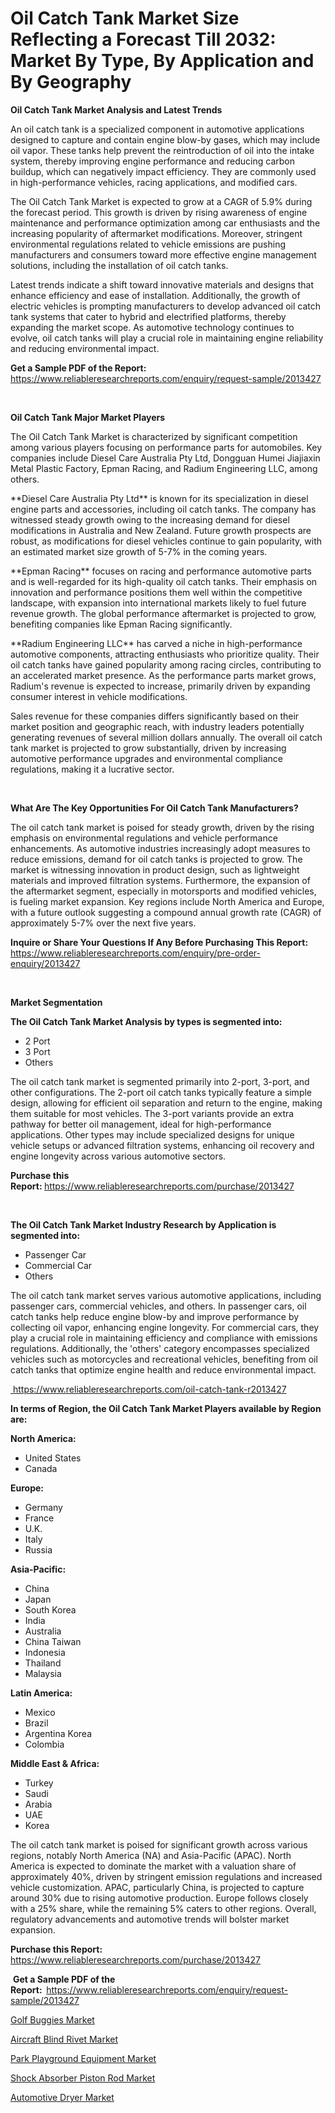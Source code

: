 <p><h1>Oil Catch Tank Market Size Reflecting a Forecast Till 2032: Market By Type, By Application and By Geography</h1></p><p><strong>Oil Catch Tank Market Analysis and Latest Trends</strong></p>
<p><p>An oil catch tank is a specialized component in automotive applications designed to capture and contain engine blow-by gases, which may include oil vapor. These tanks help prevent the reintroduction of oil into the intake system, thereby improving engine performance and reducing carbon buildup, which can negatively impact efficiency. They are commonly used in high-performance vehicles, racing applications, and modified cars.</p><p>The Oil Catch Tank Market is expected to grow at a CAGR of 5.9% during the forecast period. This growth is driven by rising awareness of engine maintenance and performance optimization among car enthusiasts and the increasing popularity of aftermarket modifications. Moreover, stringent environmental regulations related to vehicle emissions are pushing manufacturers and consumers toward more effective engine management solutions, including the installation of oil catch tanks. </p><p>Latest trends indicate a shift toward innovative materials and designs that enhance efficiency and ease of installation. Additionally, the growth of electric vehicles is prompting manufacturers to develop advanced oil catch tank systems that cater to hybrid and electrified platforms, thereby expanding the market scope. As automotive technology continues to evolve, oil catch tanks will play a crucial role in maintaining engine reliability and reducing environmental impact.</p></p>
<p><strong>Get a Sample PDF of the Report:&nbsp;</strong> <a href="https://www.reliableresearchreports.com/enquiry/request-sample/2013427?utm_campaign=115&utm_medium=2&utm_source=Github&utm_content=ia&utm_term=30032025&utm_id=oil-catch-tank">https://www.reliableresearchreports.com/enquiry/request-sample/2013427</a></p>
<p>&nbsp;</p>
<p><strong>Oil Catch Tank Major Market Players</strong></p>
<p><p>The Oil Catch Tank Market is characterized by significant competition among various players focusing on performance parts for automobiles. Key companies include Diesel Care Australia Pty Ltd, Dongguan Humei Jiajiaxin Metal Plastic Factory, Epman Racing, and Radium Engineering LLC, among others.</p><p>**Diesel Care Australia Pty Ltd** is known for its specialization in diesel engine parts and accessories, including oil catch tanks. The company has witnessed steady growth owing to the increasing demand for diesel modifications in Australia and New Zealand. Future growth prospects are robust, as modifications for diesel vehicles continue to gain popularity, with an estimated market size growth of 5-7% in the coming years.</p><p>**Epman Racing** focuses on racing and performance automotive parts and is well-regarded for its high-quality oil catch tanks. Their emphasis on innovation and performance positions them well within the competitive landscape, with expansion into international markets likely to fuel future revenue growth. The global performance aftermarket is projected to grow, benefiting companies like Epman Racing significantly.</p><p>**Radium Engineering LLC** has carved a niche in high-performance automotive components, attracting enthusiasts who prioritize quality. Their oil catch tanks have gained popularity among racing circles, contributing to an accelerated market presence. As the performance parts market grows, Radium's revenue is expected to increase, primarily driven by expanding consumer interest in vehicle modifications.</p><p>Sales revenue for these companies differs significantly based on their market position and geographic reach, with industry leaders potentially generating revenues of several million dollars annually. The overall oil catch tank market is projected to grow substantially, driven by increasing automotive performance upgrades and environmental compliance regulations, making it a lucrative sector.</p></p>
<p>&nbsp;</p>
<p><strong>What Are The Key Opportunities For Oil Catch Tank Manufacturers?</strong></p>
<p><p>The oil catch tank market is poised for steady growth, driven by the rising emphasis on environmental regulations and vehicle performance enhancements. As automotive industries increasingly adopt measures to reduce emissions, demand for oil catch tanks is projected to grow. The market is witnessing innovation in product design, such as lightweight materials and improved filtration systems. Furthermore, the expansion of the aftermarket segment, especially in motorsports and modified vehicles, is fueling market expansion. Key regions include North America and Europe, with a future outlook suggesting a compound annual growth rate (CAGR) of approximately 5-7% over the next five years.</p></p>
<p><strong>Inquire or Share Your Questions If Any Before Purchasing This Report:</strong> <a href="https://www.reliableresearchreports.com/enquiry/pre-order-enquiry/2013427?utm_campaign=115&utm_medium=2&utm_source=Github&utm_content=ia&utm_term=30032025&utm_id=oil-catch-tank">https://www.reliableresearchreports.com/enquiry/pre-order-enquiry/2013427</a></p>
<p>&nbsp;</p>
<p><strong>Market Segmentation</strong></p>
<p><strong>The Oil Catch Tank Market Analysis by types is segmented into:</strong></p>
<p><ul><li>2 Port</li><li>3 Port</li><li>Others</li></ul></p>
<p><p>The oil catch tank market is segmented primarily into 2-port, 3-port, and other configurations. The 2-port oil catch tanks typically feature a simple design, allowing for efficient oil separation and return to the engine, making them suitable for most vehicles. The 3-port variants provide an extra pathway for better oil management, ideal for high-performance applications. Other types may include specialized designs for unique vehicle setups or advanced filtration systems, enhancing oil recovery and engine longevity across various automotive sectors.</p></p>
<p><strong>Purchase this Report:&nbsp;</strong><a href="https://www.reliableresearchreports.com/purchase/2013427?utm_campaign=115&utm_medium=2&utm_source=Github&utm_content=ia&utm_term=30032025&utm_id=oil-catch-tank">https://www.reliableresearchreports.com/purchase/2013427</a></p>
<p>&nbsp;</p>
<p><strong>The Oil Catch Tank Market Industry Research by Application is segmented into:</strong></p>
<p><ul><li>Passenger Car</li><li>Commercial Car</li><li>Others</li></ul></p>
<p><p>The oil catch tank market serves various automotive applications, including passenger cars, commercial vehicles, and others. In passenger cars, oil catch tanks help reduce engine blow-by and improve performance by collecting oil vapor, enhancing engine longevity. For commercial cars, they play a crucial role in maintaining efficiency and compliance with emissions regulations. Additionally, the 'others' category encompasses specialized vehicles such as motorcycles and recreational vehicles, benefiting from oil catch tanks that optimize engine health and reduce environmental impact.</p></p>
<p><a href="https://www.reliableresearchreports.com/oil-catch-tank-r2013427?utm_campaign=115&utm_medium=2&utm_source=Github&utm_content=ia&utm_term=30032025&utm_id=oil-catch-tank">&nbsp;https://www.reliableresearchreports.com/oil-catch-tank-r2013427</a></p>
<p><strong>In terms of Region, the Oil Catch Tank Market Players available by Region are:</strong></p>
<p>
    <p> <strong> North America: </strong>
        <ul>
            <li>United States</li>
            <li>Canada</li>
        </ul>
        </p> 
    <p> <strong> Europe: </strong>
        <ul>
            <li>Germany</li>
            <li>France</li>
            <li>U.K.</li>
            <li>Italy</li>
            <li>Russia</li>
        </ul>
        </p> 
    <p> <strong> Asia-Pacific: </strong>
        <ul>
            <li>China</li>
            <li>Japan</li>
            <li>South Korea</li>
            <li>India</li>
            <li>Australia</li>
            <li>China Taiwan</li>
            <li>Indonesia</li>
            <li>Thailand</li>
            <li>Malaysia</li>
        </ul>
        </p> 
    <p> <strong> Latin America: </strong>
        <ul>
            <li>Mexico</li>
            <li>Brazil</li>
            <li>Argentina Korea</li>
            <li>Colombia</li>
        </ul>
        </p> 
    <p> <strong> Middle East & Africa: </strong>
        <ul>
            <li>Turkey</li>
            <li>Saudi</li>
            <li>Arabia</li>
            <li>UAE</li>
            <li>Korea</li>
        </ul>
    </p>
    </p>
<p><p>The oil catch tank market is poised for significant growth across various regions, notably North America (NA) and Asia-Pacific (APAC). North America is expected to dominate the market with a valuation share of approximately 40%, driven by stringent emission regulations and increased vehicle customization. APAC, particularly China, is projected to capture around 30% due to rising automotive production. Europe follows closely with a 25% share, while the remaining 5% caters to other regions. Overall, regulatory advancements and automotive trends will bolster market expansion.</p></p>
<p><strong>Purchase this Report: </strong><a href="https://www.reliableresearchreports.com/purchase/2013427?utm_campaign=115&utm_medium=2&utm_source=Github&utm_content=ia&utm_term=30032025&utm_id=oil-catch-tank">https://www.reliableresearchreports.com/purchase/2013427</a></p>
<p>&nbsp;<strong>Get a Sample PDF of the Report:&nbsp;&nbsp;</strong><a href="https://www.reliableresearchreports.com/enquiry/request-sample/2013427?utm_campaign=115&utm_medium=2&utm_source=Github&utm_content=ia&utm_term=30032025&utm_id=oil-catch-tank">https://www.reliableresearchreports.com/enquiry/request-sample/2013427</a></p>
<p><strong></strong></p>
<p><p><a href="https://github.com/reeseberro3j/Market-Research-Report-List-1/blob/main/golf-buggies-market.md?utm_campaign=115&utm_medium=2&utm_source=Github&utm_content=ia&utm_term=30032025&utm_id=oil-catch-tank">Golf Buggies Market</a></p><p><a href="https://github.com/rocicbenton/Market-Research-Report-List-1/blob/main/aircraft-blind-rivet-market.md?utm_campaign=115&utm_medium=2&utm_source=Github&utm_content=ia&utm_term=30032025&utm_id=oil-catch-tank">Aircraft Blind Rivet Market</a></p><p><a href="https://github.com/billejuman43/Market-Research-Report-List-1/blob/main/park-playground-equipment-market.md?utm_campaign=115&utm_medium=2&utm_source=Github&utm_content=ia&utm_term=30032025&utm_id=oil-catch-tank">Park Playground Equipment Market</a></p><p><a href="https://github.com/shroffuhpa/Market-Research-Report-List-1/blob/main/shock-absorber-piston-rod-market.md?utm_campaign=115&utm_medium=2&utm_source=Github&utm_content=ia&utm_term=30032025&utm_id=oil-catch-tank">Shock Absorber Piston Rod Market</a></p><p><a href="https://github.com/dafertsuria/Market-Research-Report-List-1/blob/main/automotive-dryer-market.md?utm_campaign=115&utm_medium=2&utm_source=Github&utm_content=ia&utm_term=30032025&utm_id=oil-catch-tank">Automotive Dryer Market</a></p></p>